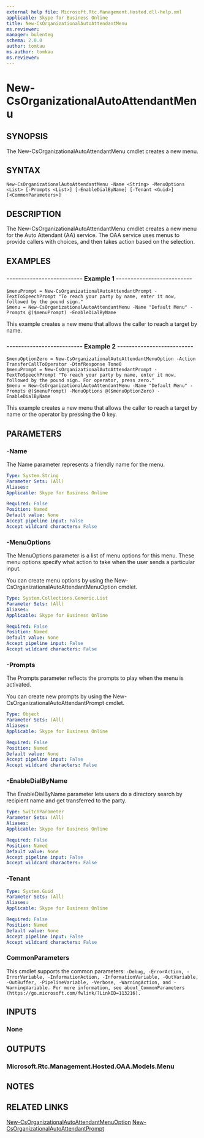 ```yaml
---
external help file: Microsoft.Rtc.Management.Hosted.dll-help.xml
applicable: Skype for Business Online
title: New-CsOrganizationalAutoAttendantMenu
ms.reviewer: 
manager: bulenteg
schema: 2.0.0
author: tomtau
ms.author: tomkau
ms.reviewer:
---
```


# New-CsOrganizationalAutoAttendantMenu

## SYNOPSIS
The New-CsOrganizationalAutoAttendantMenu cmdlet creates a new menu.

## SYNTAX

```
New-CsOrganizationalAutoAttendantMenu -Name <String> -MenuOptions <List> [-Prompts <List>] [-EnableDialByName] [-Tenant <Guid>] [<CommonParameters>]
```

## DESCRIPTION
The New-CsOrganizationalAutoAttendantMenu cmdlet creates a new menu for the Auto Attendant (AA) service. The OAA service uses menus to provide callers with choices, and then takes action based on the selection.


## EXAMPLES

### -------------------------- Example 1 -------------------------- 
```
$menuPrompt = New-CsOrganizationalAutoAttendantPrompt -TextToSpeechPrompt "To reach your party by name, enter it now, followed by the pound sign."
$menu = New-CsOrganizationalAutoAttendantMenu -Name "Default Menu" -Prompts @($menuPrompt) -EnableDialByName
```

This example creates a new menu that allows the caller to reach a target by name.

### -------------------------- Example 2 -------------------------- 
```
$menuOptionZero = New-CsOrganizationalAutoAttendantMenuOption -Action TransferCallToOperator -DtmfResponse Tone0
$menuPrompt = New-CsOrganizationalAutoAttendantPrompt -TextToSpeechPrompt "To reach your party by name, enter it now, followed by the pound sign. For operator, press zero."
$menu = New-CsOrganizationalAutoAttendantMenu -Name "Default Menu" -Prompts @($menuPrompt) -MenuOptions @($menuOptionZero) -EnableDialByName
```

This example creates a new menu that allows the caller to reach a target by name or the operator by pressing the 0 key.


## PARAMETERS

### -Name
The Name parameter represents a friendly name for the menu.

```yaml
Type: System.String
Parameter Sets: (All)
Aliases: 
Applicable: Skype for Business Online

Required: False
Position: Named
Default value: None
Accept pipeline input: False
Accept wildcard characters: False
```

### -MenuOptions
The MenuOptions parameter is a list of menu options for this menu. These menu options specify what action to take when the user sends a particular input. 

You can create menu options by using the New-CsOrganizationalAutoAttendantMenuOption cmdlet.


```yaml
Type: System.Collections.Generic.List
Parameter Sets: (All)
Aliases: 
Applicable: Skype for Business Online

Required: False
Position: Named
Default value: None
Accept pipeline input: False
Accept wildcard characters: False
```

### -Prompts
The Prompts parameter reflects the prompts to play when the menu is activated. 

You can create new prompts by using the New-CsOrganizationalAutoAttendantPrompt cmdlet.


```yaml
Type: Object
Parameter Sets: (All)
Aliases: 
Applicable: Skype for Business Online

Required: False
Position: Named
Default value: None
Accept pipeline input: False
Accept wildcard characters: False
```

### -EnableDialByName
The EnableDialByName parameter lets users do a directory search by recipient name and get transferred to the party.


```yaml
Type: SwitchParameter
Parameter Sets: (All)
Aliases: 
Applicable: Skype for Business Online

Required: False
Position: Named
Default value: None
Accept pipeline input: False
Accept wildcard characters: False
```

### -Tenant

```yaml
Type: System.Guid
Parameter Sets: (All)
Aliases: 
Applicable: Skype for Business Online

Required: False
Position: Named
Default value: None
Accept pipeline input: False
Accept wildcard characters: False
```

### CommonParameters
This cmdlet supports the common parameters: `-Debug, -ErrorAction, -ErrorVariable, -InformationAction, -InformationVariable, -OutVariable, -OutBuffer, -PipelineVariable, -Verbose, -WarningAction, and -WarningVariable. For more information, see about_CommonParameters (https://go.microsoft.com/fwlink/?LinkID=113216).`

## INPUTS

### None


## OUTPUTS

### Microsoft.Rtc.Management.Hosted.OAA.Models.Menu


## NOTES

## RELATED LINKS

[New-CsOrganizationalAutoAttendantMenuOption](New-CsOrganizationalAutoAttendantMenuOption.md)
[New-CsOrganizationalAutoAttendantPrompt](New-CsOrganizationalAutoAttendantPrompt.md)

